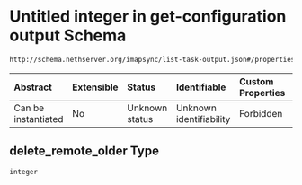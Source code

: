 # Untitled integer in get-configuration output Schema

```txt
http://schema.nethserver.org/imapsync/list-task-output.json#/properties/user_properties/items/properties/delete_remote_older
```



| Abstract            | Extensible | Status         | Identifiable            | Custom Properties | Additional Properties | Access Restrictions | Defined In                                                                       |
| :------------------ | :--------- | :------------- | :---------------------- | :---------------- | :-------------------- | :------------------ | :------------------------------------------------------------------------------- |
| Can be instantiated | No         | Unknown status | Unknown identifiability | Forbidden         | Allowed               | none                | [list-task-output.json\*](imapsync/list-task-output.json "open original schema") |

## delete\_remote\_older Type

`integer`

